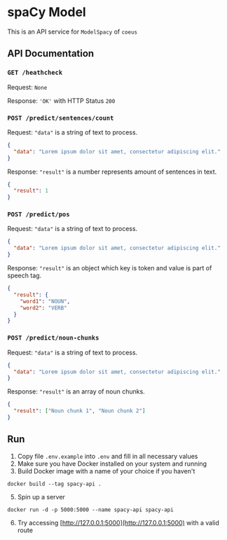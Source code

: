 # spaCy Model

This is an API service for `ModelSpacy` of `coeus`

## API Documentation
### `GET /heathcheck`
Request: `None`

Response: `'OK'` with HTTP Status `200`

### `POST /predict/sentences/count`
Request:
`"data"` is a string of text to process.
```json
{
  "data": "Lorem ipsum dolor sit amet, consectetur adipiscing elit."
}
```

Response:
`"result"` is a number represents amount of sentences in text.
```json
{
  "result": 1
}
```

### `POST /predict/pos`
Request:
`"data"` is a string of text to process.
```json
{
  "data": "Lorem ipsum dolor sit amet, consectetur adipiscing elit."
}
```
Response:
`"result"` is an object which key is token and value is part of speech tag.
```json
{
  "result": {
    "word1": "NOUN",
    "word2": "VERB"
  }
}
```

### `POST /predict/noun-chunks`
Request:
`"data"` is a string of text to process.
```json
{
  "data": "Lorem ipsum dolor sit amet, consectetur adipiscing elit."
}
```
Response:
`"result"` is an array of noun chunks.
```json
{
  "result": ["Noun chunk 1", "Noun chunk 2"]
}
```

## Run
1. Copy file `.env.example` into `.env` and fill in all necessary values
2. Make sure you have Docker installed on your system and running
3. Build Docker image with a name of your choice if you haven't
```shell
docker build --tag spacy-api .
```
5. Spin up a server
```shell
docker run -d -p 5000:5000 --name spacy-api spacy-api
```
6. Try accessing [http://127.0.0.1:5000](http://127.0.0.1:5000) with a valid route